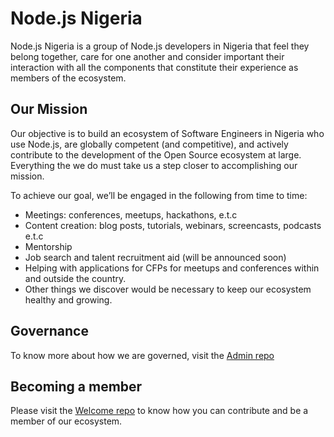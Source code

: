 # Node.js Nigeria
Node.js Nigeria is a group of Node.js developers in Nigeria that feel they belong together, care for one another and consider important their interaction with all the components that constitute their experience as members of the ecosystem.

## Our Mission
Our objective is to build an ecosystem of Software Engineers in Nigeria who use Node.js, are globally competent (and competitive), and actively contribute to the development of the Open Source ecosystem at large. Everything the we do must take us a step closer to accomplishing our mission.

To achieve our goal, we’ll be engaged in the following from time to time:

- Meetings: conferences, meetups, hackathons, e.t.c
- Content creation: blog posts, tutorials, webinars, screencasts, podcasts e.t.c
- Mentorship
- Job search and talent recruitment aid (will be announced soon)
- Helping with applications for CFPs for meetups and conferences within and outside the country.
- Other things we discover would be necessary to keep our ecosystem healthy and growing.

## Governance
To know more about how we are governed, visit the [Admin repo](https://github.com/nodejsnigeria/admin)

## Becoming a member
Please visit the [Welcome repo](https://github.com/nodejsnigeria/welcome) to know how you can contribute and be a member of our ecosystem.
